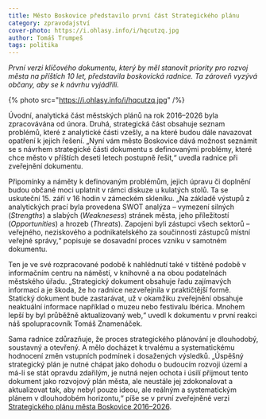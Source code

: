 ```yaml
---
title: Město Boskovice představilo první část Strategického plánu
category: zpravodajství
cover-photo: https://i.ohlasy.info/i/hqcutzq.jpg
author: Tomáš Trumpeš
tags: politika
---
```


*První verzi klíčového dokumentu, který by měl stanovit priority pro rozvoj města na příštích 10 let, představila boskovická radnice. Ta zároveň vyzývá občany, aby se k návrhu vyjádřili.*

{% photo src="https://i.ohlasy.info/i/hqcutzq.jpg" /%}

Úvodní, analytická část městských plánů na rok 2016–2026 byla zpracovávána od února. Druhá, strategická část obsahuje seznam problémů, které z analytické části vzešly, a na které budou dále navazovat opatření k jejich řešení. „Nyní vám město Boskovice dává možnost seznámit se s návrhem strategické části dokumentu s definovanými problémy, které chce město v příštích deseti letech postupně řešit,“ uvedla radnice při zveřejnění dokumentu.

Připomínky a náměty k definovaným problémům, jejich úpravu či doplnění budou občané moci uplatnit v rámci diskuze u kulatých stolů. Ta se uskuteční 15. září v 16 hodin v zámeckém skleníku. „Na základě výstupů z analytických prací byla provedena SWOT analýza – vymezení silných (_Strengths_) a slabých (_Weaknesess_) stránek města, jeho příležitostí (_Opportunities_) a hrozeb (_Threats_). Zapojeni byli zástupci všech sektorů – veřejného, neziskového a podnikatelského za součinnosti zástupců místní veřejné správy,“ popisuje se dosavadní proces vzniku v samotném dokumentu.

Ten je ve své rozpracované podobě k nahlédnutí také v tištěné podobě v informačním centru na náměstí, v knihovně a na obou podatelnách městského úřadu. „Strategický dokument obsahuje řadu zajímavých informací a je škoda, že ho radnice nezveřejnila v praktičtější formě. Statický dokument bude zastarávat, už v okamžiku zveřejnění obsahuje neaktuální informace například o muzeu nebo festivalu Ibérica. Mnohem lepší by byl průběžně aktualizovaný web,“ uvedl k dokumentu v první reakci náš spolupracovník Tomáš Znamenáček.

Sama radnice zdůrazňuje, že proces strategického plánování je dlouhodobý, soustavný a otevřený. A mělo docházet k trvalému a systematickému hodnocení změn vstupních podmínek i dosažených výsledků. „Úspěšný strategický plán je nutné chápat jako dohodu o budoucím rozvoji území a má-li se stát opravdu zdařilým, je nutná nejen ochota i úsilí přijmout tento dokument jako rozvojový plán města, ale neustále jej zdokonalovat a aktualizovat tak, aby nebyl pouze ideou, ale reálným a systematickým plánem v dlouhodobém horizontu,“ píše se v první zveřejněné verzi [Strategického plánu města Boskovice 2016–2026](https://data.ohlasy.info/2015/strategie-boskovic.pdf).
